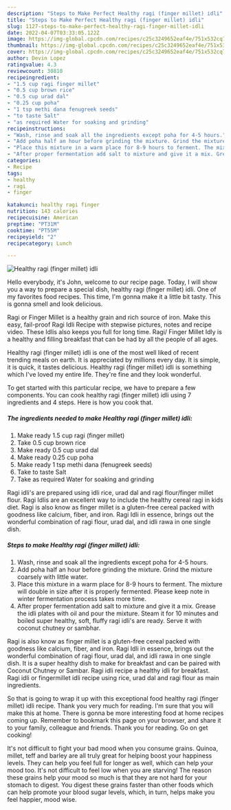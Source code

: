 ```yaml
---
description: "Steps to Make Perfect Healthy ragi (finger millet) idli"
title: "Steps to Make Perfect Healthy ragi (finger millet) idli"
slug: 1127-steps-to-make-perfect-healthy-ragi-finger-millet-idli
date: 2022-04-07T03:33:05.122Z
image: https://img-global.cpcdn.com/recipes/c25c3249652eaf4e/751x532cq70/healthy-ragi-finger-millet-idli-recipe-main-photo.jpg
thumbnail: https://img-global.cpcdn.com/recipes/c25c3249652eaf4e/751x532cq70/healthy-ragi-finger-millet-idli-recipe-main-photo.jpg
cover: https://img-global.cpcdn.com/recipes/c25c3249652eaf4e/751x532cq70/healthy-ragi-finger-millet-idli-recipe-main-photo.jpg
author: Devin Lopez
ratingvalue: 4.3
reviewcount: 30810
recipeingredient:
- "1.5 cup ragi finger millet"
- "0.5 cup brown rice"
- "0.5 cup urad dal"
- "0.25 cup poha"
- "1 tsp methi dana fenugreek seeds"
- "to taste Salt"
- "as required Water for soaking and grinding"
recipeinstructions:
- "Wash, rinse and soak all the ingredients except poha for 4-5 hours."
- "Add poha half an hour before grinding the mixture. Grind the mixture coarsely with little water."
- "Place this mixture in a warm place for 8-9 hours to ferment. The mixture will double in size after it is properly fermented. Please keep note in winter fermentation process takes more time."
- "After proper fermentation add salt to mixture and give it a mix. Grease the idli plates with oil and pour the mixture. Steam it for 10 minutes and boiled super healthy, soft, fluffy ragi idli&#39;s are ready. Serve it with coconut chutney or sambhar."
categories:
- Recipe
tags:
- healthy
- ragi
- finger

katakunci: healthy ragi finger 
nutrition: 143 calories
recipecuisine: American
preptime: "PT31M"
cooktime: "PT55M"
recipeyield: "2"
recipecategory: Lunch

---
```



![Healthy ragi (finger millet) idli](https://img-global.cpcdn.com/recipes/c25c3249652eaf4e/751x532cq70/healthy-ragi-finger-millet-idli-recipe-main-photo.jpg)

Hello everybody, it's John, welcome to our recipe page. Today, I will show you a way to prepare a special dish, healthy ragi (finger millet) idli. One of my favorites food recipes. This time, I'm gonna make it a little bit tasty. This is gonna smell and look delicious.

Ragi or Finger Millet is a healthy grain and rich source of iron. Make this easy, fail-proof Ragi Idli Recipe with stepwise pictures, notes and recipe video. These Idlis also keeps you full for long time. Ragi/ Finger Millet Idly is a healthy and filling breakfast that can be had by all the people of all ages.

Healthy ragi (finger millet) idli is one of the most well liked of recent trending meals on earth. It is appreciated by millions every day. It is simple, it is quick, it tastes delicious. Healthy ragi (finger millet) idli is something which I've loved my entire life. They're fine and they look wonderful.


To get started with this particular recipe, we have to prepare a few components. You can cook healthy ragi (finger millet) idli using 7 ingredients and 4 steps. Here is how you cook that.

<!--inarticleads1-->

##### The ingredients needed to make Healthy ragi (finger millet) idli:

1. Make ready 1.5 cup ragi (finger millet)
1. Take 0.5 cup brown rice
1. Make ready 0.5 cup urad dal
1. Make ready 0.25 cup poha
1. Make ready 1 tsp methi dana (fenugreek seeds)
1. Take to taste Salt
1. Take as required Water for soaking and grinding


Ragi idli&#39;s are prepared using idli rice, urad dal and ragi flour/finger millet flour. Ragi Idlis are an excellent way to include the healthy cereal ragi in kids diet. Ragi is also know as finger millet is a gluten-free cereal packed with goodness like calcium, fiber, and iron. Ragi Idli in essence, brings out the wonderful combination of ragi flour, urad dal, and idli rawa in one single dish. 

<!--inarticleads2-->

##### Steps to make Healthy ragi (finger millet) idli:

1. Wash, rinse and soak all the ingredients except poha for 4-5 hours.
1. Add poha half an hour before grinding the mixture. Grind the mixture coarsely with little water.
1. Place this mixture in a warm place for 8-9 hours to ferment. The mixture will double in size after it is properly fermented. Please keep note in winter fermentation process takes more time.
1. After proper fermentation add salt to mixture and give it a mix. Grease the idli plates with oil and pour the mixture. Steam it for 10 minutes and boiled super healthy, soft, fluffy ragi idli&#39;s are ready. Serve it with coconut chutney or sambhar.


Ragi is also know as finger millet is a gluten-free cereal packed with goodness like calcium, fiber, and iron. Ragi Idli in essence, brings out the wonderful combination of ragi flour, urad dal, and idli rawa in one single dish. It is a super healthy dish to make for breakfast and can be paired with Coconut Chutney or Sambar. Ragi idli recipe a healthy idli for breakfast. Ragi idli or fingermillet idli recipe using rice, urad dal and ragi flour as main ingredients. 

So that is going to wrap it up with this exceptional food healthy ragi (finger millet) idli recipe. Thank you very much for reading. I'm sure that you will make this at home. There is gonna be more interesting food at home recipes coming up. Remember to bookmark this page on your browser, and share it to your family, colleague and friends. Thank you for reading. Go on get cooking!

It's not difficult to fight your bad mood when you consume grains. Quinoa, millet, teff and barley are all truly great for helping boost your happiness levels. They can help you feel full for longer as well, which can help your mood too. It's not difficult to feel low when you are starving! The reason these grains help your mood so much is that they are not hard for your stomach to digest. You digest these grains faster than other foods which can help promote your blood sugar levels, which, in turn, helps make you feel happier, mood wise.
